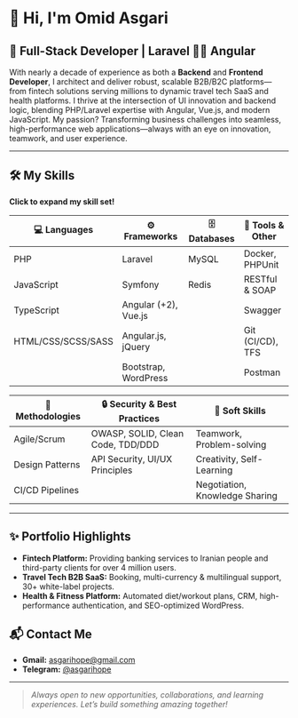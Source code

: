 # 👋 Hi, I'm Omid Asgari

## 🚀 Full-Stack Developer | Laravel 🫶🏻 Angular 

With nearly a decade of experience as both a **Backend** and **Frontend Developer**, I architect and deliver robust, scalable B2B/B2C platforms—from fintech solutions serving millions to dynamic travel tech SaaS and health platforms. I thrive at the intersection of UI innovation and backend logic, blending PHP/Laravel expertise with Angular, Vue.js, and modern JavaScript. My passion? Transforming business challenges into seamless, high-performance web applications—always with an eye on innovation, teamwork, and user experience.

---

## 🛠️ My Skills

  <summary><b>Click to expand my skill set!</b></summary>

<div align="center">

| 💻 Languages       | ⚙️ Frameworks           | 🗄️ Databases      | 🧰 Tools & Other     |
|-------------------|-------------------------|-------------------|----------------------|
| PHP               | Laravel                 | MySQL             | Docker, PHPUnit      |
| JavaScript        | Symfony                 | Redis             | RESTful & SOAP       |
| TypeScript        | Angular (+2), Vue.js    |                   | Swagger              |
| HTML/CSS/SCSS/SASS| Angular.js, jQuery      |                   | Git (CI/CD), TFS     |
|                   | Bootstrap, WordPress    |                   | Postman              |

</div>

<div align="center">

| 🧠 Methodologies         | 🔒 Security & Best Practices      | 🤝 Soft Skills                |
|-------------------------|----------------------------------|------------------------------|
| Agile/Scrum             | OWASP, SOLID, Clean Code, TDD/DDD| Teamwork, Problem-solving    |
| Design Patterns         | API Security, UI/UX Principles   | Creativity, Self-Learning    |
| CI/CD Pipelines         |                                  | Negotiation, Knowledge Sharing|👈🏻😖(push)

</div>

---

## ✨ Portfolio Highlights

- **Fintech Platform:** Providing banking services to Iranian people and third-party clients for over 4 million users.
- **Travel Tech B2B SaaS:** Booking, multi-currency & multilingual support, 30+ white-label projects.
- **Health & Fitness Platform:** Automated diet/workout plans, CRM, high-performance authentication, and SEO-optimized WordPress.



## 📬 Contact Me

- **Gmail:** [asgarihope@gmail.com](mailto:asgarihope@gmail.com)
- **Telegram:** [@asgarihope](https://t.me/thisisomid)

---

> *Always open to new opportunities, collaborations, and learning experiences. Let’s build something amazing together!*

